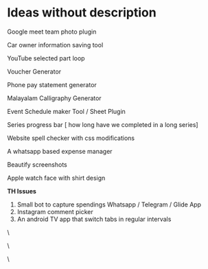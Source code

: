 # Ideas without description

Google meet team photo plugin

Car owner information saving tool

YouTube selected part loop

Voucher Generator

Phone pay statement generator&#x20;

Malayalam Calligraphy Generator&#x20;

Event Schedule maker Tool / Sheet Plugin

Series progress bar \[ how long have we completed in a long series]

Website spell checker with css modifications

A whatsapp based expense manager

Beautify screenshots

Apple watch face with shirt design&#x20;



**TH Issues**

1. Small bot to capture spendings Whatsapp / Telegram / Glide App
2. Instagram comment picker&#x20;
3.  An android TV app that switch tabs in regular intervals



\


\


\
